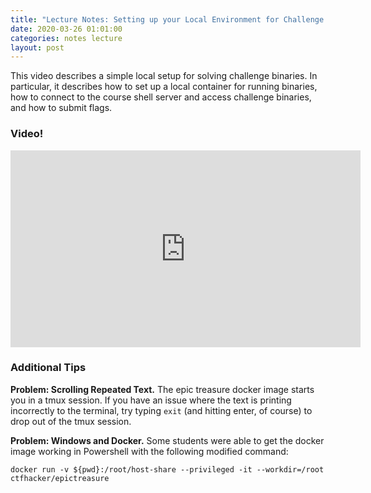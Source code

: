 ```yaml
---
title: "Lecture Notes: Setting up your Local Environment for Challenge Solving"
date: 2020-03-26 01:01:00
categories: notes lecture 
layout: post
---
```


This video describes a simple local setup for solving challenge binaries. In
particular, it describes how to set up a local container for running binaries,
how to connect to the course shell server and access challenge binaries, and
how to submit flags.   


### Video!

<iframe width="560" height="315" src="https://www.youtube.com/embed/hDTuJGkkG2c" frameborder="0" allow="accelerometer; autoplay; encrypted-media; gyroscope; picture-in-picture" allowfullscreen></iframe>

### Additional Tips

**Problem: Scrolling Repeated Text.** The epic treasure docker image starts you
in a tmux session. If you have an issue where the text is printing incorrectly
to the terminal, try typing `exit` (and hitting enter, of course) to drop out
of the tmux session. 

**Problem: Windows and Docker.** Some students were able to get the docker
image working in Powershell with the following modified command:

```
docker run -v ${pwd}:/root/host-share --privileged -it --workdir=/root ctfhacker/epictreasure
```
